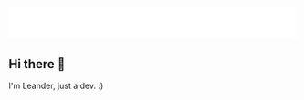 <picture>
  <source media="(prefers-color-scheme: dark)" srcset="hello-im-leander-dark-mode.svg">
  <source media="(prefers-color-scheme: light)" srcset="hello-im-leander-light-mode.svg">
  <img alt="Shows a animated handwriting of 'Hello, I'm Leander'." src="hello-im-leander-dark-mode.svg">
</picture>

<!-- animation created with https://www.calligrapher.ai/ + editing the svg's code -->

## Hi there 👋

<!-- **lchristmann/lchristmann** is a ✨ _special_ ✨ repository because its `README.md` (this file) appears on your GitHub profile.

Here are some ideas to get you started:

- 🔭 I’m currently working on ...
- 🌱 I’m currently learning ...
- 👯 I’m looking to collaborate on ...
- 🤔 I’m looking for help with ...
- 💬 Ask me about ...
- 📫 How to reach me: ...
- 😄 Pronouns: ...
- ⚡ Fun fact: ...
-->

I'm Leander, just a dev. :)

<!-- inspiration: https://github.com/Mayandev/Mayandev + many many more out there -->

<!-- documentation:
- https://docs.github.com/de/account-and-profile/setting-up-and-managing-your-github-profile/customizing-your-profile/managing-your-profile-readme
- https://docs.github.com/de/get-started/writing-on-github/getting-started-with-writing-and-formatting-on-github/quickstart-for-writing-on-github#creating-or-editing-your-profile-readme
-->
